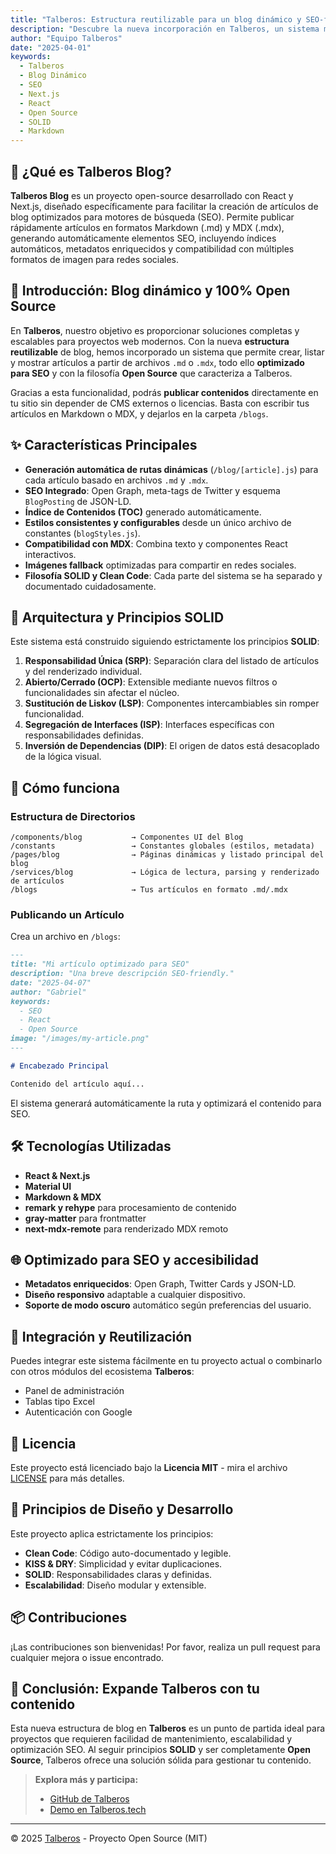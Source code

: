 ```yaml
---
title: "Talberos: Estructura reutilizable para un blog dinámico y SEO-friendly"
description: "Descubre la nueva incorporación en Talberos, un sistema modular para crear y gestionar artículos de blog con SEO optimizado, 100% Open Source y siguiendo los principios SOLID."
author: "Equipo Talberos"
date: "2025-04-01"
keywords:
  - Talberos
  - Blog Dinámico
  - SEO
  - Next.js
  - React
  - Open Source
  - SOLID
  - Markdown
---
```


## 📘 ¿Qué es Talberos Blog?

**Talberos Blog** es un proyecto open-source desarrollado con React y Next.js, diseñado específicamente para facilitar la creación de artículos de blog optimizados para motores de búsqueda (SEO). Permite publicar rápidamente artículos en formatos Markdown (.md) y MDX (.mdx), generando automáticamente elementos SEO, incluyendo índices automáticos, metadatos enriquecidos y compatibilidad con múltiples formatos de imagen para redes sociales.

## 🚀 Introducción: Blog dinámico y 100% Open Source

En **Talberos**, nuestro objetivo es proporcionar soluciones completas y escalables para proyectos web modernos. Con la nueva **estructura reutilizable** de blog, hemos incorporado un sistema que permite crear, listar y mostrar artículos a partir de archivos `.md` o `.mdx`, todo ello **optimizado para SEO** y con la filosofía **Open Source** que caracteriza a Talberos.

Gracias a esta funcionalidad, podrás **publicar contenidos** directamente en tu sitio sin depender de CMS externos o licencias. Basta con escribir tus artículos en Markdown o MDX, y dejarlos en la carpeta `/blogs`.

## ✨ Características Principales

- **Generación automática de rutas dinámicas** (`/blog/[article].js`) para cada artículo basado en archivos `.md` y `.mdx`.
- **SEO Integrado**: Open Graph, meta-tags de Twitter y esquema `BlogPosting` de JSON-LD.
- **Índice de Contenidos (TOC)** generado automáticamente.
- **Estilos consistentes y configurables** desde un único archivo de constantes (`blogStyles.js`).
- **Compatibilidad con MDX**: Combina texto y componentes React interactivos.
- **Imágenes fallback** optimizadas para compartir en redes sociales.
- **Filosofía SOLID y Clean Code**: Cada parte del sistema se ha separado y documentado cuidadosamente.

## 📑 Arquitectura y Principios SOLID

Este sistema está construido siguiendo estrictamente los principios **SOLID**:

1. **Responsabilidad Única (SRP)**: Separación clara del listado de artículos y del renderizado individual.
2. **Abierto/Cerrado (OCP)**: Extensible mediante nuevos filtros o funcionalidades sin afectar el núcleo.
3. **Sustitución de Liskov (LSP)**: Componentes intercambiables sin romper funcionalidad.
4. **Segregación de Interfaces (ISP)**: Interfaces específicas con responsabilidades definidas.
5. **Inversión de Dependencias (DIP)**: El origen de datos está desacoplado de la lógica visual.

## 🔧 Cómo funciona

### Estructura de Directorios

```plaintext
/components/blog           → Componentes UI del Blog
/constants                 → Constantes globales (estilos, metadata)
/pages/blog                → Páginas dinámicas y listado principal del blog
/services/blog             → Lógica de lectura, parsing y renderizado de artículos
/blogs                     → Tus artículos en formato .md/.mdx
```

### Publicando un Artículo

Crea un archivo en `/blogs`:

```markdown
---
title: "Mi artículo optimizado para SEO"
description: "Una breve descripción SEO-friendly."
date: "2025-04-07"
author: "Gabriel"
keywords:
  - SEO
  - React
  - Open Source
image: "/images/my-article.png"
---

# Encabezado Principal

Contenido del artículo aquí...
```

El sistema generará automáticamente la ruta y optimizará el contenido para SEO.

## 🛠️ Tecnologías Utilizadas

- **React & Next.js**
- **Material UI**
- **Markdown & MDX**
- **remark y rehype** para procesamiento de contenido
- **gray-matter** para frontmatter
- **next-mdx-remote** para renderizado MDX remoto

## 🌐 Optimizado para SEO y accesibilidad

- **Metadatos enriquecidos**: Open Graph, Twitter Cards y JSON-LD.
- **Diseño responsivo** adaptable a cualquier dispositivo.
- **Soporte de modo oscuro** automático según preferencias del usuario.

## 🤝 Integración y Reutilización

Puedes integrar este sistema fácilmente en tu proyecto actual o combinarlo con otros módulos del ecosistema **Talberos**:

- Panel de administración
- Tablas tipo Excel
- Autenticación con Google

## 📄 Licencia

Este proyecto está licenciado bajo la **Licencia MIT** - mira el archivo [LICENSE](LICENSE) para más detalles.

## 🌟 Principios de Diseño y Desarrollo

Este proyecto aplica estrictamente los principios:

- **Clean Code**: Código auto-documentado y legible.
- **KISS & DRY**: Simplicidad y evitar duplicaciones.
- **SOLID**: Responsabilidades claras y definidas.
- **Escalabilidad**: Diseño modular y extensible.

## 📦 Contribuciones

¡Las contribuciones son bienvenidas! Por favor, realiza un pull request para cualquier mejora o issue encontrado.

## 🎯 Conclusión: Expande Talberos con tu contenido

Esta nueva estructura de blog en **Talberos** es un punto de partida ideal para proyectos que requieren facilidad de mantenimiento, escalabilidad y optimización SEO. Al seguir principios **SOLID** y ser completamente **Open Source**, Talberos ofrece una solución sólida para gestionar tu contenido.

> **Explora más y participa:**
>
> - [GitHub de Talberos](https://github.com/gabrielmiguelok/talberos)
> - [Demo en Talberos.tech](https://talberos.tech/)

---

© 2025 [Talberos](https://github.com/gabrielmiguelok/talberos) - Proyecto Open Source (MIT)
